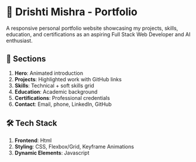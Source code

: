 # 🌟 Drishti Mishra - Portfolio
A responsive personal portfolio website showcasing my projects, skills, education, and certifications as an aspiring Full Stack Web Developer and AI enthusiast.
 
## 📌 Sections  
1. **Hero**: Animated introduction  
2. **Projects**: Highlighted work with GitHub links  
3. **Skills**: Technical + soft skills grid  
4. **Education**: Academic background  
5. **Certifications**: Professional credentials  
6. **Contact**: Email, phone, LinkedIn, GitHub  

## 🛠️ Tech Stack 
1. **Frontend**: Html
2. **Styling**: CSS, Flexbox/Grid, Keyframe Animations
3. **Dynamic Elements**: Javascript
